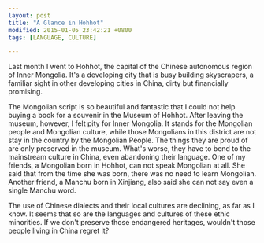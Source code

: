 ```yaml
---
layout: post
title: "A Glance in Hohhot"
modified: 2015-01-05 23:42:21 +0800
tags: [LANGUAGE, CULTURE]

---
```


Last month I went to Hohhot, the capital of the Chinese autonomous region of Inner Mongolia. It's a developing city that is busy building skyscrapers, a familiar sight in other developing cities in China, dirty but financially promising. 

The Mongolian script is so beautiful and fantastic that I could not help buying a book for a souvenir in the Museum of Hohhot. After leaving the museum, however, I felt pity for Inner Mongolia. It stands for the Mongolian people and Mongolian culture, while those Mongolians in this district are not stay in the country by the Mongolian People. The things they are proud of are only preserved in the museum. What's worse, they have to bend to the mainstream culture in China, even abandoning their language. One of my friends, a Mongolian born in Hohhot, can not speak Mongolian at all. She said that from the time she was born, there was no need to learn Mongolian. Another friend, a Manchu born in Xinjiang, also said she can not say even a single Manchu word. 

The use of Chinese dialects and their local cultures are declining, as far as I know. It seems that so are the languages and cultures of these ethic minorities. If we don't preserve those endangered heritages, wouldn't those people living in China regret it?